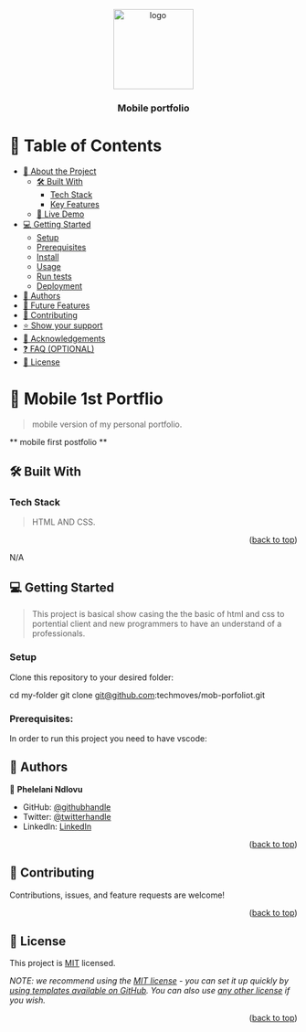 <a name="readme-top"></a>

<!--
HOW TO USE:
This is an example of how you may give instructions on setting up your project locally.

Modify this file to match your project and remove sections that don't apply.

REQUIRED SECTIONS:
- Table of Contents
- About the Project
  - Built With
  - Live Demo
- Getting Started
- Authors
- Future Features
- Contributing
- Show your support
- Acknowledgements
- License

OPTIONAL SECTIONS:
- FAQ

After you're finished please remove all the comments and instructions!
-->

<div align="center">
  <!-- You are encouraged to replace this logo with your own! Otherwise you can also remove it. -->
  <img src="murple_logo.png" alt="logo" width="140"  height="auto" />
  <br/>

  <h3><b>Mobile portfolio</b></h3>

</div>

<!-- TABLE OF CONTENTS -->

# 📗 Table of Contents

- [📖 About the Project](#about-project)
  - [🛠 Built With](#built-with)
    - [Tech Stack](#tech-stack)
    - [Key Features](#key-features)
  - [🚀 Live Demo](#live-demo)
- [💻 Getting Started](#getting-started)
  - [Setup](#setup)
  - [Prerequisites](#prerequisites)
  - [Install](#install)
  - [Usage](#usage)
  - [Run tests](#run-tests)
  - [Deployment](#triangular_flag_on_post-deployment)
- [👥 Authors](#authors)
- [🔭 Future Features](#future-features)
- [🤝 Contributing](#contributing)
- [⭐️ Show your support](#support)
- [🙏 Acknowledgements](#acknowledgements)
- [❓ FAQ (OPTIONAL)](#faq)
- [📝 License](#license)






<!-- PROJECT DESCRIPTION -->

# 📖 Mobile 1st Portflio <a name="about-project"></a>

> mobile version of my personal portfolio.

** mobile first postfolio ** 

## 🛠 Built With <a name="built-with"></a>

### Tech Stack <a name="tech-stack"></a>

> HTML AND CSS.


<p align="right">(<a href="#readme-top">back to top</a>)</p>

<!-- LIVE DEMO -->

  N/A

<!-- GETTING STARTED -->

## 💻 Getting Started <a name="getting-started"></a>

> This project is basical show casing the the basic of html and css to portential client and new programmers to have an understand of a professionals.




### Setup

Clone this repository to your desired folder: 

  cd my-folder
  git clone git@github.com:techmoves/mob-porfoliot.git
  
  
  
  
  ### Prerequisites:
  
 
   In order to run this project you need to have vscode:


<!--
Example commands:

```sh
  cd my-folder
  git clone git@github.com:techmoves/mob-porfoliot.git
```
--->



<!-- AUTHORS -->

## 👥 Authors <a name="authors"></a>



👤 **Phelelani Ndlovu**

- GitHub: [@githubhandle](https://github.com/techmoves)
- Twitter: [@twitterhandle](https://twitter.com/Dopezonke_)
- LinkedIn: [LinkedIn](https://linkedin.com/)



<p align="right">(<a href="#readme-top">back to top</a>)</p>

<!-- CONTRIBUTING -->

## 🤝 Contributing <a name="contributing"></a>

Contributions, issues, and feature requests are welcome!

<p align="right">(<a href="#readme-top">back to top</a>)</p>


<!-- LICENSE -->

## 📝 License <a name="license"></a>

This project is [MIT](./LICENSE) licensed.

_NOTE: we recommend using the [MIT license](https://choosealicense.com/licenses/mit/) - you can set it up quickly by [using templates available on GitHub](https://docs.github.com/en/communities/setting-up-your-project-for-healthy-contributions/adding-a-license-to-a-repository). You can also use [any other license](https://choosealicense.com/licenses/) if you wish._

<p align="right">(<a href="#readme-top">back to top</a>)</p>
